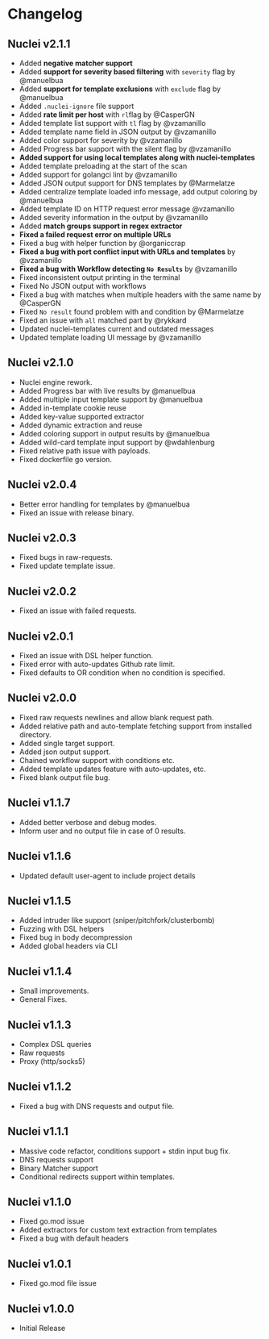# Changelog

## Nuclei v2.1.1

+ Added **negative matcher support**
+ Added **support for severity based filtering** with `severity` flag  by @manuelbua
+ Added **support for template exclusions** with `exclude` flag by @manuelbua
+ Added `.nuclei-ignore` file support
+ Added **rate limit per host** with `rl`flag by @CasperGN 
+ Added template list support with `tl` flag by @vzamanillo
+ Added template name field in JSON output by @vzamanillo
+ Added color support for severity by @vzamanillo
+ Added Progress bar support with the silent flag by @vzamanillo
+ **Added support for using local templates along with nuclei-templates**
+ Added template preloading at the start of the scan
+ Added support for  golangci lint by @vzamanillo
+ Added JSON output support for DNS templates by @Marmelatze
+ Added centralize template loaded info message, add output coloring by @manuelbua
+ Added template ID on HTTP request error message @vzamanillo
+ Added severity information in the output by @vzamanillo
+ Added **match groups support in regex extractor**
+ **Fixed a failed request error on multiple URLs**
+ Fixed a bug with helper function by @organiccrap
+ **Fixed a bug with port conflict input with URLs and templates** by @vzamanillo
+ **Fixed a bug with Workflow detecting `No Results`** by @vzamanillo
+ Fixed inconsistent output printing in the terminal
+ Fixed No JSON output with workflows
+ Fixed a bug with matches when multiple headers with the same name by @CasperGN 
+ Fixed `No result` found problem with and condition by @Marmelatze
+ Fixed an issue with `all` matched part by @rykkard
+ Updated nuclei-templates current and outdated messages
+ Updated template loading UI message by @vzamanillo

## Nuclei v2.1.0

+ Nuclei engine rework. 
+ Added Progress bar with live results by @manuelbua
+ Added multiple input template support by @manuelbua
+ Added in-template cookie reuse
+ Added key-value supported extractor
+ Added dynamic extraction and reuse
+ Added coloring support in output results by @manuelbua
+ Added wild-card template input support by @wdahlenburg
+ Fixed relative path issue with payloads.
+ Fixed dockerfile go version.

## Nuclei v2.0.4

+ Better error handling for templates by @manuelbua
+ Fixed an issue with release binary.

## Nuclei v2.0.3

+ Fixed bugs in raw-requests.
+ Fixed update template issue.

## Nuclei v2.0.2

+ Fixed an issue with failed requests.

## Nuclei v2.0.1

+ Fixed an issue with DSL helper function.
+ Fixed error with auto-updates Github rate limit.
+ Fixed defaults to OR condition when no condition is specified.

## Nuclei v2.0.0

+ Fixed raw requests newlines and allow blank request path.
+ Added relative path and auto-template fetching support from installed directory.
+ Added single target support.
+ Added json output support.
+ Chained workflow support with conditions etc.
+ Added template updates feature with auto-updates, etc.
+ Fixed blank output file bug.

## Nuclei v1.1.7

+ Added better verbose and debug modes.
+ Inform user and no output file in case of 0 results.

## Nuclei v1.1.6

+ Updated default user-agent to include project details

## Nuclei v1.1.5

+ Added intruder like support (sniper/pitchfork/clusterbomb)
+ Fuzzing with DSL helpers
+ Fixed bug in body decompression
+ Added global headers via CLI

## Nuclei v1.1.4

+ Small improvements.
+ General Fixes.

## Nuclei v1.1.3

+ Complex DSL queries
+ Raw requests
+ Proxy (http/socks5)

## Nuclei v1.1.2

+ Fixed a bug with DNS requests and output file.

## Nuclei v1.1.1

+ Massive code refactor, conditions support + stdin input bug fix.
+ DNS requests support
+ Binary Matcher support
+ Conditional redirects support within templates.

## Nuclei v1.1.0

+ Fixed go.mod issue
+ Added extractors for custom text extraction from templates
+ Fixed a bug with default headers

## Nuclei v1.0.1

+ Fixed go.mod file issue

## Nuclei v1.0.0

+ Initial Release
